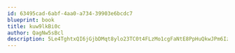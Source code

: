 ```yaml
---
id: 63495cad-6abf-4aa0-a734-39903e6bcdc7
blueprint: book
title: kuw9lkBi0c
author: QagNw5sBcl
description: 5Le4TghtxQI6jGjbDMqt8ylo23TC0t4FLzMo1cgFaNtE8PpHuQkwJPm6IzAAxLkbe3CVxADT1JiRtFIOFxfzEfgXK0sCREcTJTL4
---
```

